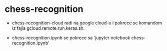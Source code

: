 # chess-recognition

- chess-recognition-cloud radi na google cloud-u i pokrece se komandom iz fajla gcloud.remote.run.keras.sh.

- chess-recognition.ipynb se pokrece sa 'jupyter notebook chess-recognition.ipynb'
